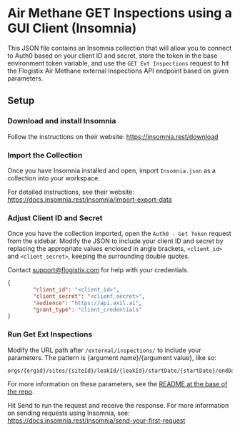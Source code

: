 # Air Methane GET Inspections using a GUI Client (Insomnia)

This JSON file contains an Insomnia collection that will allow you to connect to Auth0 based on your client ID and secret, store the token in the base environment token variable, and use the ```GET Ext Inspections``` request to hit the Flogistix Air Methane external Inspections API endpoint based on given parameters.

## Setup

### Download and install Insomnia
Follow the instructions on their website: https://insomnia.rest/download

### Import the Collection
Once you have Insomnia installed and open, import ```Insomnia.json``` as a collection into your workspace.

For detailed instructions, see their website: https://docs.insomnia.rest/insomnia/import-export-data

### Adjust Client ID and Secret
Once you have the collection imported, open the ```Auth0 - Get Token``` request from the sidebar. Modify the JSON to include your client ID and secret by replacing the appropriate values enclosed in angle brackets, ```<client_id>``` and ```<client_secret>```, keeping the surrounding double quotes.

Contact support@flogistix.com for help with your credentials.

```JSON
{
		"client_id": "<client_id>",
		"client_secret": "<client_secret>",
		"audience": "https://api.axil.ai",
		"grant_type": "client_credentials"
}
```

### Run Get Ext Inspections
Modify the URL path after ```/external/inspections/``` to include your parameters. The pattern is {argument name}/{argument value}, like so:
```
orgs/{orgid}/sites/{siteId}/leakId/{leakId}/startDate/{startDate}/endDate/{endDate}
```

For more information on these parameters, see the [README at the base of the repo](../../README.md).

Hit Send to run the request and receive the response. For more information on sending requests using Insomnia, see: https://docs.insomnia.rest/insomnia/send-your-first-request
